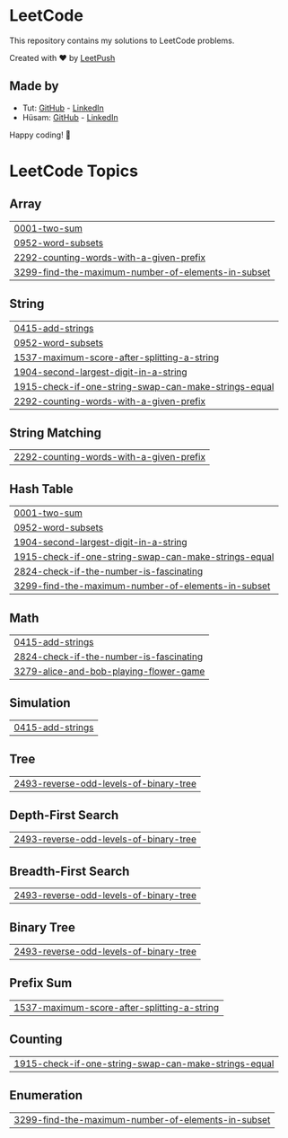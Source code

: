 # LeetCode

This repository contains my solutions to LeetCode problems.

Created with :heart: by [LeetPush](https://github.com/husamahmud/LeetPush)

 ## Made by 
 - Tut: [GitHub](https://github.com/TutTrue) - [LinkedIn](https://www.linkedin.com/in/mahmoud-hamdy-8b6825245/)
 - Hüsam: [GitHub](https://github.com/husamahmud) - [LinkedIn](https://www.linkedin.com/in/husamahmud/)

 Happy coding! 🚀
<!---LeetCode Topics Start-->
# LeetCode Topics
## Array
|  |
| ------- |
| [0001-two-sum](https://github.com/Bavan08-N/Problem-Solving/tree/master/0001-two-sum) |
| [0952-word-subsets](https://github.com/Bavan08-N/Problem-Solving/tree/master/0952-word-subsets) |
| [2292-counting-words-with-a-given-prefix](https://github.com/Bavan08-N/Problem-Solving/tree/master/2292-counting-words-with-a-given-prefix) |
| [3299-find-the-maximum-number-of-elements-in-subset](https://github.com/Bavan08-N/Problem-Solving/tree/master/3299-find-the-maximum-number-of-elements-in-subset) |
## String
|  |
| ------- |
| [0415-add-strings](https://github.com/Bavan08-N/Problem-Solving/tree/master/0415-add-strings) |
| [0952-word-subsets](https://github.com/Bavan08-N/Problem-Solving/tree/master/0952-word-subsets) |
| [1537-maximum-score-after-splitting-a-string](https://github.com/Bavan08-N/Problem-Solving/tree/master/1537-maximum-score-after-splitting-a-string) |
| [1904-second-largest-digit-in-a-string](https://github.com/Bavan08-N/Problem-Solving/tree/master/1904-second-largest-digit-in-a-string) |
| [1915-check-if-one-string-swap-can-make-strings-equal](https://github.com/Bavan08-N/Problem-Solving/tree/master/1915-check-if-one-string-swap-can-make-strings-equal) |
| [2292-counting-words-with-a-given-prefix](https://github.com/Bavan08-N/Problem-Solving/tree/master/2292-counting-words-with-a-given-prefix) |
## String Matching
|  |
| ------- |
| [2292-counting-words-with-a-given-prefix](https://github.com/Bavan08-N/Problem-Solving/tree/master/2292-counting-words-with-a-given-prefix) |
## Hash Table
|  |
| ------- |
| [0001-two-sum](https://github.com/Bavan08-N/Problem-Solving/tree/master/0001-two-sum) |
| [0952-word-subsets](https://github.com/Bavan08-N/Problem-Solving/tree/master/0952-word-subsets) |
| [1904-second-largest-digit-in-a-string](https://github.com/Bavan08-N/Problem-Solving/tree/master/1904-second-largest-digit-in-a-string) |
| [1915-check-if-one-string-swap-can-make-strings-equal](https://github.com/Bavan08-N/Problem-Solving/tree/master/1915-check-if-one-string-swap-can-make-strings-equal) |
| [2824-check-if-the-number-is-fascinating](https://github.com/Bavan08-N/Problem-Solving/tree/master/2824-check-if-the-number-is-fascinating) |
| [3299-find-the-maximum-number-of-elements-in-subset](https://github.com/Bavan08-N/Problem-Solving/tree/master/3299-find-the-maximum-number-of-elements-in-subset) |
## Math
|  |
| ------- |
| [0415-add-strings](https://github.com/Bavan08-N/Problem-Solving/tree/master/0415-add-strings) |
| [2824-check-if-the-number-is-fascinating](https://github.com/Bavan08-N/Problem-Solving/tree/master/2824-check-if-the-number-is-fascinating) |
| [3279-alice-and-bob-playing-flower-game](https://github.com/Bavan08-N/Problem-Solving/tree/master/3279-alice-and-bob-playing-flower-game) |
## Simulation
|  |
| ------- |
| [0415-add-strings](https://github.com/Bavan08-N/Problem-Solving/tree/master/0415-add-strings) |
## Tree
|  |
| ------- |
| [2493-reverse-odd-levels-of-binary-tree](https://github.com/Bavan08-N/Problem-Solving/tree/master/2493-reverse-odd-levels-of-binary-tree) |
## Depth-First Search
|  |
| ------- |
| [2493-reverse-odd-levels-of-binary-tree](https://github.com/Bavan08-N/Problem-Solving/tree/master/2493-reverse-odd-levels-of-binary-tree) |
## Breadth-First Search
|  |
| ------- |
| [2493-reverse-odd-levels-of-binary-tree](https://github.com/Bavan08-N/Problem-Solving/tree/master/2493-reverse-odd-levels-of-binary-tree) |
## Binary Tree
|  |
| ------- |
| [2493-reverse-odd-levels-of-binary-tree](https://github.com/Bavan08-N/Problem-Solving/tree/master/2493-reverse-odd-levels-of-binary-tree) |
## Prefix Sum
|  |
| ------- |
| [1537-maximum-score-after-splitting-a-string](https://github.com/Bavan08-N/Problem-Solving/tree/master/1537-maximum-score-after-splitting-a-string) |
## Counting
|  |
| ------- |
| [1915-check-if-one-string-swap-can-make-strings-equal](https://github.com/Bavan08-N/Problem-Solving/tree/master/1915-check-if-one-string-swap-can-make-strings-equal) |
## Enumeration
|  |
| ------- |
| [3299-find-the-maximum-number-of-elements-in-subset](https://github.com/Bavan08-N/Problem-Solving/tree/master/3299-find-the-maximum-number-of-elements-in-subset) |
<!---LeetCode Topics End-->